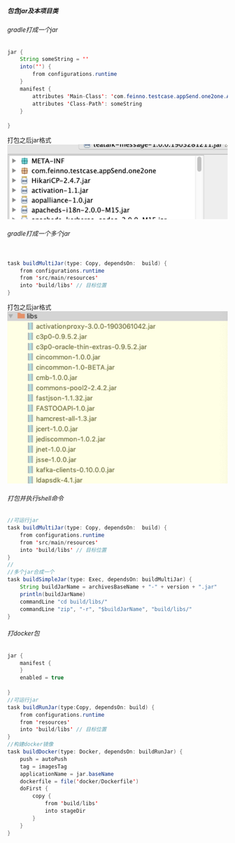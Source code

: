 ##### 包含jar及本项目类

###### gradle打成一个jar

```java
jar {
    String someString = ''
    into('') {
        from configurations.runtime
    }
    manifest {
        attributes 'Main-Class': 'com.feinno.testcase.appSend.one2one.AtpMessageLoad'
        attributes 'Class-Path': someString
    }
    
}
```

打包之后jar格式
![gradle one](refer/gradle-package-one-multijar.jpg)


###### gradle打成一个多个jar

```java

task buildMultiJar(type: Copy, dependsOn:  build) {
    from configurations.runtime
    from 'src/main/resources'
    into 'build/libs' // 目标位置
}
```

打包之后jar格式
![gradle one](refer/gradle-package-multijar.jpg)


###### 打包并执行shell命令

```java
//可运行jar
task buildMultiJar(type: Copy, dependsOn:  build) {
    from configurations.runtime
    from 'src/main/resources'
    into 'build/libs' // 目标位置
}
//
//多个jar合成一个
task buildSimpleJar(type: Exec, dependsOn: buildMultiJar) {
    String buildJarName = archivesBaseName + "-" + version + ".jar"
    println(buildJarName)
    commandLine "cd build/libs/"
    commandLine "zip", "-r", "$buildJarName", "build/libs/"
}
```


###### 打docker包
``` java
jar {
    manifest {
    }
    enabled = true

}
//可运行jar
task buildRunJar(type:Copy, dependsOn: build) {
    from configurations.runtime
    from 'resources'
    into 'build/libs' // 目标位置
}
//构建docker镜像
task buildDocker(type: Docker, dependsOn: buildRunJar) {
    push = autoPush
    tag = imagesTag
    applicationName = jar.baseName
    dockerfile = file('docker/Dockerfile')
    doFirst {
        copy {
            from 'build/libs'
            into stageDir
        }
    }
}
```